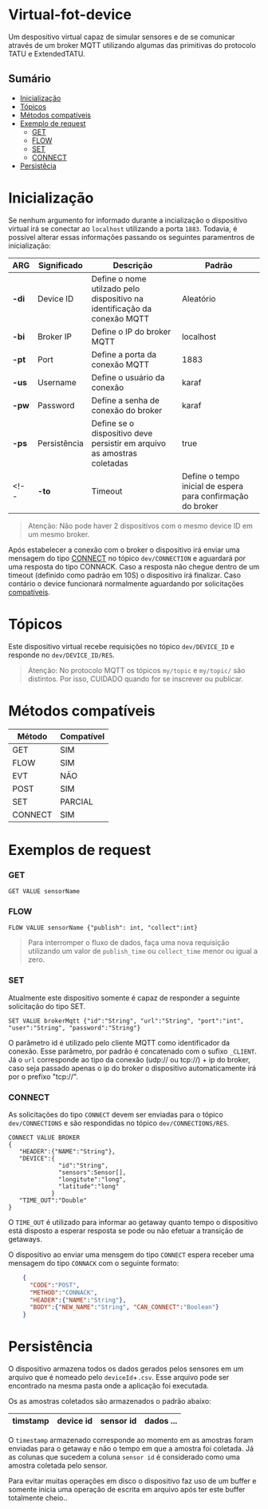 # Virtual-fot-device
Um despositivo virtual capaz de simular sensores e de se comunicar através de um 
broker MQTT utilizando algumas das primitivas do protocolo TATU e ExtendedTATU.

## Sumário
- [Inicialização](#inicialização)
- [Tópicos](#tópicos)
- [Métodos compatíveis](#métodos-compatíveis)
- [Exemplo de request](#exemplos-de-request)
  - [GET](#get)
  - [FLOW](#flow)
  - [SET](#set)
  - [CONNECT](#connect)
- [Persistêcia](#persistência)

# Inicialização
Se nenhum argumento for informado durante a incialização o dispositivo virtual irá se conectar
ao ``localhost`` utilizando a porta ``1883``. Todavia, é possível alterar essas informações
passando os seguintes paramentros de inicialização:

| ARG | Significado | Descrição| Padrão |
|-----|-------------|----------|--------|
|**-di**| Device ID | Define o nome utilzado pelo dispositivo na identificação da conexão MQTT| Aleatório |
|**-bi**| Broker IP | Define o IP do broker MQTT | localhost|
|**-pt**| Port     | Define a porta da conexão MQTT | 1883 |
|**-us**| Username  | Define o usuário da conexão | karaf |
|**-pw**| Password     | Define a senha de conexão do broker | karaf |
|**-ps**| Persistência | Define se o dispositivo deve persistir em arquivo as amostras coletadas | true |
<!--|**-to**| Timeout | Define o tempo inicial de espera para confirmação do broker | 10.000 ms|-->

  > Atenção: Não pode haver 2 dispositivos com o mesmo device ID em um mesmo broker.

Após estabelecer a conexão com o broker o dispositivo irá enviar uma mensagem do tipo [CONNECT](#connect) 
no tópico ``dev/CONNECTION`` e aguardará por uma resposta do tipo CONNACK. Caso a resposta não 
chegue dentro de um timeout (definido como padrão em 10S) o dispositivo irá finalizar. 
Caso contário o device funcionará normalmente aguardando por solicitações [compatíveis](#métodos-compatíveis).

# Tópicos 
Este dispositivo virtual recebe requisições no tópico ``dev/DEVICE_ID`` e
responde no ``dev/DEVICE_ID/RES``.

  > Atenção: No protocolo MQTT os tópicos ``my/topic`` e ``my/topic/`` são distintos.
  > Por isso, CUIDADO quando for se inscrever ou publicar.

# Métodos compatíveis

| Método  | Compatível |
|---------|------------|
| GET     | SIM        |
| FLOW    | SIM        |
| EVT     | NÃO        |
| POST    | SIM        |
| SET     | PARCIAL    |
| CONNECT | SIM        |

# Exemplos de request
### GET
    GET VALUE sensorName
    
### FLOW
    FLOW VALUE sensorName {"publish": int, "collect":int}
       
  > Para interromper o fluxo de dados, faça uma nova requisição utilizando um valor
  > de ``publish_time`` ou ``collect_time`` menor ou igual a zero. 

### SET
Atualmente este dispositivo somente é capaz de responder a seguinte solicitação
do tipo SET.
  
    SET VALUE brokerMqtt {"id":"String", "url":"String", "port":"int", "user":"String", "password":"String"}
    
O parâmetro id é utilizado pelo cliente MQTT como identificador da conexão. Esse parâmetro, por padrão
é concatenado com o sufixo ``_CLIENT``. Já o ``url`` corresponde ao tipo da conexão (udp:// ou tcp://) + ip do
broker, caso seja passado apenas o ip do broker o dispositivo automaticamente irá por o prefixo "tcp://". 


### CONNECT

As solicitações do tipo ``CONNECT`` devem ser enviadas para o tópico ``dev/CONNECTIONS``
e são respondidas no tópico ``dev/CONNECTIONS/RES``.

    CONNECT VALUE BROKER 
    {
       "HEADER":{"NAME":"String"},
       "DEVICE":{
                  "id":"String",
                  "sensors":Sensor[],
                  "longitute":"long",
                  "latitude":"long"
                }
       "TIME_OUT":"Double"
    }
  
O ``TIME_OUT`` é utilizado para informar ao getaway quanto tempo o dispositivo está disposto
a esperar resposta se pode ou não efetuar a transição de getaways. 
  
O dispositivo ao enviar uma mensgem do tipo ``CONNECT`` espera receber uma mensagem do tipo 
``CONNACK`` com o seguinte formato:

```json
    {
      "CODE":"POST",
      "METHOD":"CONNACK",
      "HEADER":{"NAME":"String"},
      "BODY":{"NEW_NAME":"String", "CAN_CONNECT":"Boolean"}
    }
```
# Persistência

O dispositivo armazena todos os dados gerados pelos sensores em um arquivo que é nomeado pelo 
``deviceId``+``.csv``. Esse arquivo pode ser encontrado na mesma pasta onde a aplicação
foi executada.

Os as amostras coletados são armazenados o padrão abaixo:  

| timstamp | device id | sensor id | dados ... |
|----------|-----------|-----------|-----------|

O ``timestamp`` armazenado corresponde ao momento em as amostras foram enviadas para o 
getaway e não o tempo em que a amostra foi coletada. Já as colunas que sucedem a coluna 
``sensor id`` é considerado como uma amostra coletada pelo sensor.

Para evitar muitas operações em disco o dispositivo faz uso de um buffer
e somente inicia uma operação de escrita em arquivo após ter este buffer totalmente cheio.. 

